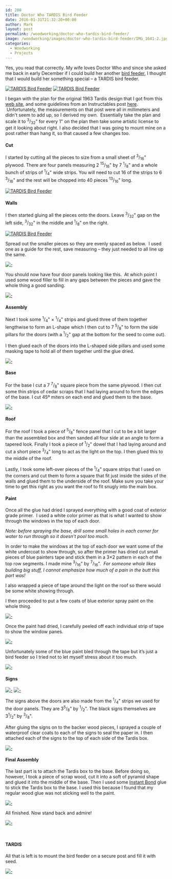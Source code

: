 ```yaml
---
id: 280
title: Doctor Who TARDIS Bird Feeder
date: 2016-01-31T21:32:20+00:00
author: Mark
layout: post
permalink: /woodworking/doctor-who-tardis-bird-feeder/
image: /woodworking/images/doctor-who-tardis-bird-feeder/IMG_1641-2.jpg
categories:
  - Woodworking
  - Projects
---
```


Yes, you read that correctly. My wife loves Doctor Who and since she asked me back in early December if I could build her another [bird feeder](/projects/simple-bird-feeder/), I thought that I would build her something special &#8211; a TARDIS bird feeder.

[![TARDIS Bird Feeder](/woodworking/images/doctor-who-tardis-bird-feeder/IMG_1466-225x300.jpeg)](/woodworking/images/doctor-who-tardis-bird-feeder/IMG_1466.jpeg)
[![TARDIS Bird Feeder](/woodworking/images/doctor-who-tardis-bird-feeder/IMG_1641-225x300.jpg)](/woodworking/images/doctor-who-tardis-bird-feeder/IMG_1641.jpg)

I began with the plan for the original 1963 Tardis design that I got from this [web site](http://homepage.ntlworld.com/richard.bradley3/brachaki.pdf), and some guidelines from an Instructables post [here](http://www.instructables.com/id/TARDIS-Bird-Feeder/).  Unfortunately, the measurements on that post were all in millimeters and didn't seem to add up, so I derived my own.  Essentially take the plan and scale it to <sup>3</sup>/<sub>32</sub>" for every 1" on the plan then take some artistic license to get it looking about right. I also decided that I was going to mount mine on a post rather than hang it, so that caused a few changes too.

#### Cut

I started by cutting all the pieces to size from a small sheet of <sup>3</sup>/<sub>16</sub>" plywood. There are four panels measuring 2 <sup>15</sup>/<sub>16</sub>" by 7 <sup>1</sup>/<sub>8</sub>" and a whole bunch of strips of <sup>1</sup>/<sub>4</sub>" wide strips. You will need to cut 16 of the strips to 6 <sup>3</sup>/<sub>16</sub>" and the rest will be chopped into 40 pieces <sup>13</sup>/<sub>16</sub>" long.

[![TARDIS Bird Feeder](/woodworking/images/doctor-who-tardis-bird-feeder/IMG_0989-225x300.jpg)](/woodworking/images/doctor-who-tardis-bird-feeder/IMG_0989.jpg)

#### Walls

I then started gluing all the pieces onto the doors. Leave <sup>3</sup>/<sub>32</sub>" gap on the left side, <sup>3</sup>/<sub>32</sub>" in the middle and <sup>1</sup>/<sub>8</sub>" on the right.

[![TARDIS Bird Feeder](/woodworking/images/doctor-who-tardis-bird-feeder/IMG_0990-225x300.jpg)](/woodworking/images/doctor-who-tardis-bird-feeder/IMG_0990.jpg)

Spread out the smaller pieces so they are evenly spaced as below.  I used one as a guide for the rest, save measuring &#8211; they just needed to all line up the same.

[![-](/woodworking/images/doctor-who-tardis-bird-feeder/IMG_0991-225x300.jpg)](/woodworking/images/doctor-who-tardis-bird-feeder/IMG_0991.jpg)

You should now have four door panels looking like this.  At which point I used some wood filler to fill in any gaps between the pieces and gave the whole thing a good sanding.

[![-](/woodworking/images/doctor-who-tardis-bird-feeder/IMG_1050-300x225.jpg)](/woodworking/images/doctor-who-tardis-bird-feeder/IMG_1050.jpg)

#### Assembly

Next I took some <sup>1</sup>/<sub>4</sub>" &#215; <sup>1</sup>/<sub>4</sub>" strips and glued three of them together lengthwise to form an L-shape which I then cut to 7 <sup>5</sup>/<sub>8</sub>" to form the side pillars for the doors (with a <sup>1</sup>/<sub>2</sub>" gap at the bottom for the seed to come out).

I then glued each of the doors into the L-shaped side pillars and used some masking tape to hold all of them together until the glue dried.

[![-](/woodworking/images/doctor-who-tardis-bird-feeder/IMG_1065-225x300.jpg)](/woodworking/images/doctor-who-tardis-bird-feeder/IMG_1065.jpg)

#### Base

For the base I cut a 7 <sup>7</sup>/<sub>8</sub>" square piece from the same plywood. I then cut some thin strips of cedar scraps that I had laying around to form the edges of the base. I cut 45º miters on each end and glued them to the base.

[![-](/woodworking/images/doctor-who-tardis-bird-feeder/IMG_1063-300x225.jpg)](/woodworking/images/doctor-who-tardis-bird-feeder/IMG_1063.jpg)

#### Roof

For the roof I took a piece of <sup>5</sup>/<sub>8</sub>" fence panel that I cut to be a bit larger than the assembled box and then sanded all four side at an angle to form a tapered look. Finally I took a piece of <sup>1</sup>/<sub>2</sub>" dowel that I had laying around and cut a short piece <sup>3</sup>/<sub>4</sub>" long to act as the light on the top. I then glued this to the middle of the roof.

Lastly, I took some left-over pieces of the <sup>1</sup>/<sub>4</sub>" square strips that I used on the corners and cut them to form a square that fit just inside the sides of the walls and glued them to the underside of the roof. Make sure you take your time to get this right as you want the roof to fit snugly into the main box.

#### Paint

Once all the glue had dried I sprayed everything with a good coat of exterior grade primer.  I used a white color primer as that is what I wanted to show through the windows in the top of each door.

_Note: before spraying the base, drill some small holes in each corner for water to run through so it doesn't pool too much._

In order to make the windows at the top of each door we want some of the white undercoat to show through, so after the primer has dried cut small pieces of blue painters tape and stick them in a 3&#215;2 pattern in each of the top row segments. I made mine <sup>3</sup>/<sub>16</sub>" by <sup>7</sup>/<sub>16</sub>".  *For someone whole likes building big stuff, I cannot emphasize how much of a pain in the butt this part was!*

I also wrapped a piece of tape around the light on the roof so there would be some white showing through.

I then proceeded to put a few coats of blue exterior spray paint on the whole thing.

[![-](/woodworking/images/doctor-who-tardis-bird-feeder/IMG_1091-225x300.jpg)](/woodworking/images/doctor-who-tardis-bird-feeder/IMG_1091.jpg)

Once the paint had dried, I carefully peeled off each individual strip of tape to show the window panes.

[![-](/woodworking/images/doctor-who-tardis-bird-feeder/IMG_1090-225x300.jpg)](/woodworking/images/doctor-who-tardis-bird-feeder/IMG_1090.jpg)

Unfortunately some of the blue paint bled through the tape but it&#8217;s just a bird feeder so I tried not to let myself stress about it too much.

[![-](/woodworking/images/doctor-who-tardis-bird-feeder/IMG_1092-225x300.jpg)](/woodworking/images/doctor-who-tardis-bird-feeder/IMG_1092.jpg)

#### Signs

[![-](/woodworking/images/doctor-who-tardis-bird-feeder/Telephone-213x300.jpg)](/woodworking/images/doctor-who-tardis-bird-feeder/Telephone.jpg)
[![-](/woodworking/images/doctor-who-tardis-bird-feeder/PoliceBox.jpg)](/woodworking/images/doctor-who-tardis-bird-feeder/PoliceBox.jpg)

The signs above the doors are also made from the <sup>1</sup>/<sub>4</sub>" strips we used for the door panels. They are 3<sup>5</sup>/<sub>8</sub>" by <sup>1</sup>/<sub>2</sub>". The black signs themselves are 3<sup>1</sup>/<sub>2</sub>" by <sup>3</sup>/<sub>8</sub>".

After gluing the signs on to the backer wood pieces, I sprayed a couple of waterproof clear coats to each of the signs to seal the paper in. I then attached each of the signs to the top of each side of the Tardis box.

[![-](/woodworking/images/doctor-who-tardis-bird-feeder/IMG_1456-225x300.jpg)](/woodworking/images/doctor-who-tardis-bird-feeder/IMG_1456.jpg)

#### Final Assembly

The last part is to attach the Tardis box to the base. Before doing so, however, I took a piece of scrap wood, cut it into a soft of pyramid shape and glued it into the middle of the base. Then I used some [Instant Bond](https://amzn.to/1PKPxPw) glue to stick the Tardis box to the base. I used this because I found that my regular wood glue was not sticking well to the paint.

[![-](/woodworking/images/doctor-who-tardis-bird-feeder/IMG_1451-225x300.jpg)](/woodworking/images/doctor-who-tardis-bird-feeder/IMG_1451.jpg)

All finished. Now stand back and admire!

[![-](/woodworking/images/doctor-who-tardis-bird-feeder/IMG_1466-225x300.jpeg)](/woodworking/images/doctor-who-tardis-bird-feeder/IMG_1466.jpeg)

&nbsp;

#### TARDIS

All that is left is to mount the bird feeder on a secure post and fill it with seed.

[![-](/woodworking/images/doctor-who-tardis-bird-feeder/IMG_1631-225x300.jpg)](/woodworking/images/doctor-who-tardis-bird-feeder/IMG_1631.jpg)
